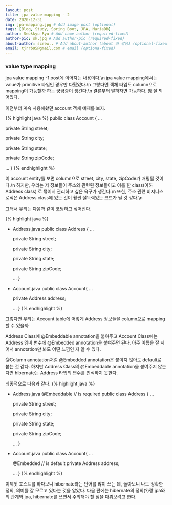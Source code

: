```yaml
---
layout: post
title: jpa value mapping - 2 
date: 2020-12-31
img: jpa-mapping.jpg # Add image post (optional)
tags: [Blog, Study, Spring Boot, JPA, MariaDB]
author: Seokkyu Ryu # Add name author (required-fixed)
author-pic: sk.jpg # Add author-pic (required-fixed)
about-author: screw.. # Add about-author (about 과 같음) (optional-fixed)
email: tjrrb95@gmail.com # email (optiona-fixed)
---
```


### value type mapping ###

jpa value mapping -1 post에 이어지는 내용이다.\n
jpa value mapping에서는 value가 primitive 타입인 경우만 다뤘었다.\n
그렇다면 객체 타입도 column으로 mapping이 가능할까 하는 궁금증이 생긴다.\n 
결론부터 말하자면 가능하다. 참 잘 되어있다.  

이전부터 계속 사용해왔던 account 객체 예제를 보자.

{% highlight java %}
public class Account {
  ...

  private String street;

  private String city;

  private String state;
 
  private String zipCode;

  ...
}
{% endhighlight %}

이 account entity를 보면 column으로 street, city, state, zipCode가 매핑될 것이다.\n
하지만, 우리는 저 정보들이 주소와 관련된 정보들이고 이를 한 class(이하 Address class) 로 묶어서 관리하고 싶은 욕구가 생긴다.\n
또한, 주소 관련 비지니스 로직은 Address class에 있는 것이 훨씬 설득력있는 코드가 될 것 같다.\n

그래서 우리는 다음과 같이 코딩하고 싶어진다.  

{% highlight java %}
- Address.java
public class Address {
  ...

  private String street;

  private String city;

  private String state;
 
  private String zipCode;

  ...
}

- Account.java
public class Account{
  ...

  private Address address;

  ...
}
{% endhighlight %}

그렇다면 우리는 Account table에 어떻게 Address 정보들을 column으로 mapping할 수 있을까

Address Class에 @Embeddable annotation을 붙여주고
Account Class에는 Address 멤버 변수에 @Embedded annotation을 붙여주면 된다.
아주 이름을 잘 지어서 annotation만 봐도 어떤 느낌인 지 알 수 있다. 

@Column annotation처럼 @Embedded annotation은 붙이지 않아도 default로 붙는 것 같다.
하지만 Address Class의 @Embeddable annotation을 붙여주지 않는다면 hibernate는 Address 타입의 변수를 인식하지 못한다.

최종적으로 다음과 같다.
{% highlight java %}
- Address.java
@Embeddable // is required
public class Address {
  ...

  private String street;

  private String city;

  private String state;
 
  private String zipCode;

  ...
}

- Account.java
public class Account{
  ...

  @Embedded // is default
  private Address address;

  ...
}
{% endhighlight %}


이제껏 포스트를 하다보니 hibernate라는 단어를 많이 쓰는 데, 돌아보니 나도 정확한 정의, 의미를 잘 모르고 있다는 것을 알았다. 
다음 편에는 hibernate의 정의(?)랑 jpa와의 관계와 jpa, hibernate를 쓰면서 주의해야 할 점을 다뤄보려고 한다. 
